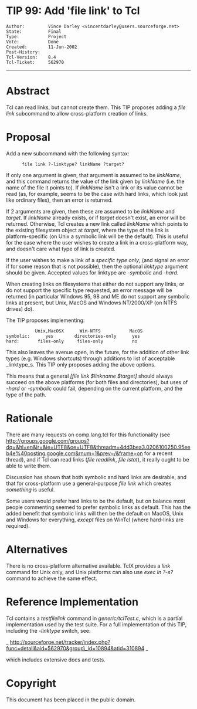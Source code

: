 # TIP 99: Add 'file link' to Tcl
	Author:         Vince Darley <vincentdarley@users.sourceforge.net>
	State:          Final
	Type:           Project
	Vote:           Done
	Created:        11-Jun-2002
	Post-History:   
	Tcl-Version:    8.4
	Tcl-Ticket:     562970
-----

# Abstract

Tcl can read links, but cannot create them.  This TIP proposes adding
a _file link_ subcommand to allow cross-platform creation of links.

# Proposal

Add a new subcommand with the following syntax:

	      file link ?-linktype? linkName ?target?

If only one argument is given, that argument is assumed to be
_linkName_, and this command returns the value of the link given by
_linkName_ \(i.e. the name of the file it points to\).  If
_linkName_ isn't a link or its value cannot be read \(as, for
example, seems to be the case with hard links, which look just like
ordinary files\), then an error is returned.

If 2 arguments are given, then these are assumed to be _linkName_
and _target_.  If _linkName_ already exists, or if _target_
doesn't exist, an error will be returned.  Otherwise, Tcl creates a
new link called _linkName_ which points to the existing filesystem
object at _target_, where the type of the link is platform-specific
\(on Unix a symbolic link will be the default\).  This is useful for the
case where the user wishes to create a link in a cross-platform way,
and doesn't care what type of link is created.

If the user wishes to make a link of a _specific type only_, \(and
signal an error if for some reason that is not possible\), then the
optional _linktype_ argument should be given.  Accepted values for
linktype are _-symbolic_ and _-hard_.

When creating links on filesystems that either do not support any
links, or do not support the specific type requested, an error message
will be returned \(in particular Windows 95, 98 and ME do not support
any symbolic links at present, but Unix, MacOS and Windows NT/2000/XP
\(on NTFS drives\) do\).

The TIP proposes implementing:

	           Unix,MacOSX      Win-NTFS           MacOS
	symbolic:      yes        directories-only      yes
	hard:       files-only     files-only           no

This also leaves the avenue open, in the future, for the addition of
other link types \(e.g. Windows shortcuts\) through additions to list of
acceptable _linktype_s.  This TIP only proposes adding the above
options.

This means that a general _[file link $linkname $target]_ should
always succeed on the above platforms \(for both files and
directories\), but uses of _-hard_ or _-symbolic_ could fail,
depending on the current platform, and the type of the path.

# Rationale

There are many requests on comp.lang.tcl for this functionality \(see
<http://groups.google.com/groups?dq=&hl=en&lr=&ie=UTF8&oe=UTF8&threadm=4dd3bea3.0206100250.95eeb4e%40posting.google.com&rnum=1&prev=/&frame=on>
for a recent thread\), and if Tcl can read links \(_file readlink_,
_file lstat_\), it really ought to be able to write them.

Discussion has shown that both symbolic and hard links are desirable,
and that for cross-platform use a general-purpose _file link_ which
creates _something_ is useful.

Some users would prefer hard links to be the default, but on balance
most people commenting seemed to prefer symbolic links as default.
This has the added benefit that symbolic links will then be the
default on MacOS, Unix and Windows for everything, _except_ files on
WinTcl \(where hard-links are required\).

# Alternatives

There is no cross-platform alternative available.  TclX provides a
_link_ command for Unix only, and Unix platforms can also use _exec
ln ?-s?_ command to achieve the same effect.

# Reference Implementation

Tcl contains a _testfilelink_ command in _generic/tclTest.c_,
which is a partial implementation used by the test suite.  For a full
implementation of this TIP, including the _-linktype_ switch, see:

_
<http://sourceforge.net/tracker/index.php?func=detail&aid=562970&group\_id=10894&atid=310894>
_

which includes extensive docs and tests.

# Copyright

This document has been placed in the public domain.

